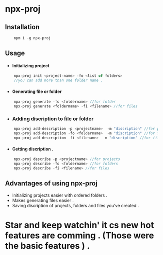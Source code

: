 # npx-proj

## Installation

```js
    npm i -g npx-proj
```

## Usage

- #### Initializing project
```js
    npx-proj init <project-name> -fo <list of folders>
    //you can add more than one folder name .
```
- #### Generating file or folder
```js
    npx-proj generate -fo <foldername> //for folder
    npx-proj generate <foldername> -fi <filename> //for files
```
- ### Adding discription to file or folder
```js
    npx-proj add-description -p <projectname>  -m "discription" //for projects
    npx-proj add-description -fo <foldername>  -m "discription" //for folders
    npx-proj add-description -fi <filename>  -m "discription" //for files
```
- #### Getting discription .
```js
    npx-proj describe -p <projectname> //for projects
    npx-proj describe -fo <foldername> //for folders
    npx-proj describe -fi <filename> //for files
```

## Advantages of using npx-proj

- Initializing projects easier with ordered folders .
- Makes generating files easier .
- Saving discription of projects, folders and files you've created .

# Star and keep watchin' it cs new hot features are comming . (Those were the basic features ) .

